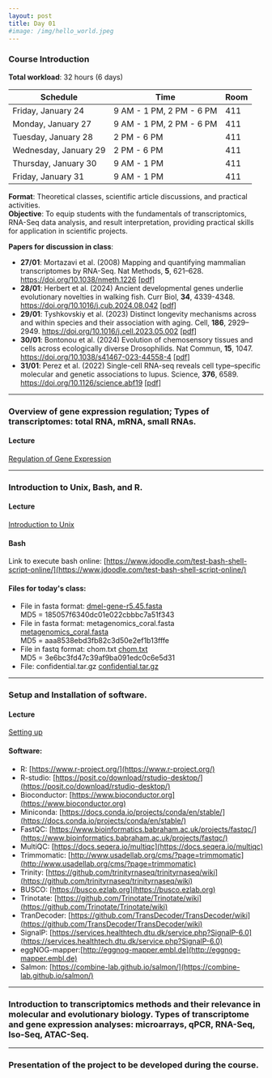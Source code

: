 ```yaml
---
layout: post
title: Day 01
#image: /img/hello_world.jpeg
---
```



### Course Introduction

**Total workload**: 32 hours (6 days)  

| Schedule                 | Time                        | Room  |
|--------------------------|-----------------------------|-------|
| Friday, January 24       | 9 AM - 1 PM, 2 PM - 6 PM    | 411   |
| Monday, January 27       | 9 AM - 1 PM, 2 PM - 6 PM    | 411   |
| Tuesday, January 28      | 2 PM - 6 PM                 | 411   |
| Wednesday, January 29    | 2 PM - 6 PM                 | 411   |
| Thursday, January 30     | 9 AM - 1 PM                 | 411   |
| Friday, January 31       | 9 AM - 1 PM                 | 411   |

**Format**: Theoretical classes, scientific article discussions, and practical activities.  
**Objective**: To equip students with the fundamentals of transcriptomics, RNA-Seq data analysis, and result interpretation, providing practical skills for application in scientific projects.  

**Papers for discussion in class**: 

- **27/01**: Mortazavi et al. (2008) Mapping and quantifying mammalian transcriptomes by RNA-Seq. Nat Methods, **5**, 621–628. https://doi.org/10.1038/nmeth.1226 [[pdf]](../pdf/Mortazavietal2008.pdf)
- **28/01**: Herbert et al. (2024) Ancient developmental genes underlie evolutionary novelties in walking fish. Curr Biol, **34**, 4339-4348. https://doi.org/10.1016/j.cub.2024.08.042 [[pdf]](../pdf/Herbertetal2024.pdf) 
- **29/01**: Tyshkovskiy et al. (2023) Distinct longevity mechanisms across and within species and their association with aging. Cell, **186**, 2929–2949. https://doi.org/10.1016/j.cell.2023.05.002 [[pdf]](../pdf/Tyshkovskiyetal2023.pdf)  
- **30/01**: Bontonou et al. (2024) Evolution of chemosensory tissues and cells across ecologically diverse Drosophilids. Nat Commun, **15**, 1047. https://doi.org/10.1038/s41467-023-44558-4 [[pdf]](../pdf/Bontonouetal2023.pdf)  
- **31/01**: Perez et al. (2022) Single-cell RNA-seq reveals cell type–specific molecular and genetic associations to lupus. Science, **376**, 6589. https://doi.org/10.1126/science.abf19 [[pdf]](../pdf/Perezetal2022.pdf)
  
---

### Overview of gene expression regulation; Types of transcriptomes: total RNA, mRNA, small RNAs.

#### Lecture
[Regulation of Gene Expression](../pdf/Day01-A.pdf)

---

### Introduction to Unix, Bash, and R.  

#### Lecture
[Introduction to Unix](../pdf/Day01-B.pdf)

#### Bash   

Link to execute bash online: [https://www.jdoodle.com/test-bash-shell-script-online/](https://www.jdoodle.com/test-bash-shell-script-online/)  
#### Files for today's class:  

- File in fasta format: [dmel-gene-r5.45.fasta](../files/dmel-gene-r5.45.fasta)  
MD5 = 185057f6340dc01e022cbbbc7a51f343  
- File in fasta format: metagenomics_coral.fasta [metagenomics_coral.fasta](../files/metagenomics_coral.fasta)  
MD5 = aaa8538ebd3fb82c3d50e2ef1b13fffe  
- File in fastq format: chom.txt [chom.txt](../files/chom.txt)  
MD5 = 3e6bc3fd47c39af9ba091edc0c6e5d31  
- File: confidential.tar.gz [confidential.tar.gz](../files/confidential.tar.gz)  

---

### Setup and Installation of software.

#### Lecture

[Setting up](../pdf/Day01-C.pdf)

#### Software:  

- R: [https://www.r-project.org/](https://www.r-project.org/)  
- R-studio: [https://posit.co/download/rstudio-desktop/](https://posit.co/download/rstudio-desktop/)  
- Bioconductor: [https://www.bioconductor.org](https://www.bioconductor.org)  
- Miniconda: [https://docs.conda.io/projects/conda/en/stable/](https://docs.conda.io/projects/conda/en/stable/)  
- FastQC: [https://www.bioinformatics.babraham.ac.uk/projects/fastqc/](https://www.bioinformatics.babraham.ac.uk/projects/fastqc/)  
- MultiQC: [https://docs.seqera.io/multiqc](https://docs.seqera.io/multiqc)  
- Trimmomatic: [http://www.usadellab.org/cms/?page=trimmomatic](http://www.usadellab.org/cms/?page=trimmomatic)  
- Trinity: [https://github.com/trinityrnaseq/trinityrnaseq/wiki](https://github.com/trinityrnaseq/trinityrnaseq/wiki)  
- BUSCO: [https://busco.ezlab.org](https://busco.ezlab.org)  
- Trinotate: [https://github.com/Trinotate/Trinotate/wiki](https://github.com/Trinotate/Trinotate/wiki)
- TranDecoder: [https://github.com/TransDecoder/TransDecoder/wiki](https://github.com/TransDecoder/TransDecoder/wiki)
- SignalP: [https://services.healthtech.dtu.dk/service.php?SignalP-6.0](https://services.healthtech.dtu.dk/service.php?SignalP-6.0)
- eggNOG-mapper:[http://eggnog-mapper.embl.de](http://eggnog-mapper.embl.de)
- Salmon: [https://combine-lab.github.io/salmon/](https://combine-lab.github.io/salmon/)


---

### Introduction to transcriptomics methods and their relevance in molecular and evolutionary biology. Types of transcriptome and gene expression analyses: microarrays, qPCR, RNA-Seq, Iso-Seq, ATAC-Seq.

---

### Presentation of the project to be developed during the course.
  
    
    
    
